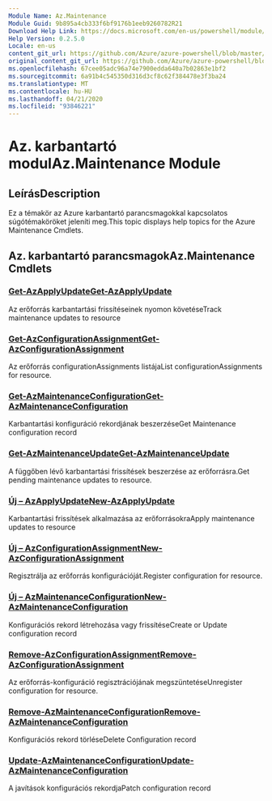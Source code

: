 ```yaml
---
Module Name: Az.Maintenance
Module Guid: 9b895a4cb333f6bf9176b1eeb9260782R21
Download Help Link: https://docs.microsoft.com/en-us/powershell/module/az.maintenance
Help Version: 0.2.5.0
Locale: en-us
content_git_url: https://github.com/Azure/azure-powershell/blob/master/src/Maintenance/Maintenance/help/Az.Maintenance.md
original_content_git_url: https://github.com/Azure/azure-powershell/blob/master/src/Maintenance/Maintenance/help/Az.Maintenance.md
ms.openlocfilehash: 67cee05adc96a74e7900edda640a7b02863e1bf2
ms.sourcegitcommit: 6a91b4c545350d316d3cf8c62f384478e3f3ba24
ms.translationtype: MT
ms.contentlocale: hu-HU
ms.lasthandoff: 04/21/2020
ms.locfileid: "93846221"
---
```

# <span data-ttu-id="ae7f7-101">Az. karbantartó modul</span><span class="sxs-lookup"><span data-stu-id="ae7f7-101">Az.Maintenance Module</span></span>
## <span data-ttu-id="ae7f7-102">Leírás</span><span class="sxs-lookup"><span data-stu-id="ae7f7-102">Description</span></span>
<span data-ttu-id="ae7f7-103">Ez a témakör az Azure karbantartó parancsmagokkal kapcsolatos súgótémaköröket jeleníti meg.</span><span class="sxs-lookup"><span data-stu-id="ae7f7-103">This topic displays help topics for the Azure Maintenance Cmdlets.</span></span>

## <span data-ttu-id="ae7f7-104">Az. karbantartó parancsmagok</span><span class="sxs-lookup"><span data-stu-id="ae7f7-104">Az.Maintenance Cmdlets</span></span>
### [<span data-ttu-id="ae7f7-105">Get-AzApplyUpdate</span><span class="sxs-lookup"><span data-stu-id="ae7f7-105">Get-AzApplyUpdate</span></span>](Get-AzApplyUpdate.md)
<span data-ttu-id="ae7f7-106">Az erőforrás karbantartási frissítéseinek nyomon követése</span><span class="sxs-lookup"><span data-stu-id="ae7f7-106">Track maintenance updates to resource</span></span>

### [<span data-ttu-id="ae7f7-107">Get-AzConfigurationAssignment</span><span class="sxs-lookup"><span data-stu-id="ae7f7-107">Get-AzConfigurationAssignment</span></span>](Get-AzConfigurationAssignment.md)
<span data-ttu-id="ae7f7-108">Az erőforrás configurationAssignments listája</span><span class="sxs-lookup"><span data-stu-id="ae7f7-108">List configurationAssignments for resource.</span></span>

### [<span data-ttu-id="ae7f7-109">Get-AzMaintenanceConfiguration</span><span class="sxs-lookup"><span data-stu-id="ae7f7-109">Get-AzMaintenanceConfiguration</span></span>](Get-AzMaintenanceConfiguration.md)
<span data-ttu-id="ae7f7-110">Karbantartási konfiguráció rekordjának beszerzése</span><span class="sxs-lookup"><span data-stu-id="ae7f7-110">Get Maintenance configuration record</span></span>

### [<span data-ttu-id="ae7f7-111">Get-AzMaintenanceUpdate</span><span class="sxs-lookup"><span data-stu-id="ae7f7-111">Get-AzMaintenanceUpdate</span></span>](Get-AzMaintenanceUpdate.md)
<span data-ttu-id="ae7f7-112">A függőben lévő karbantartási frissítések beszerzése az erőforrásra.</span><span class="sxs-lookup"><span data-stu-id="ae7f7-112">Get pending maintenance updates to resource.</span></span>

### [<span data-ttu-id="ae7f7-113">Új – AzApplyUpdate</span><span class="sxs-lookup"><span data-stu-id="ae7f7-113">New-AzApplyUpdate</span></span>](New-AzApplyUpdate.md)
<span data-ttu-id="ae7f7-114">Karbantartási frissítések alkalmazása az erőforrásokra</span><span class="sxs-lookup"><span data-stu-id="ae7f7-114">Apply maintenance updates to resource</span></span>

### [<span data-ttu-id="ae7f7-115">Új – AzConfigurationAssignment</span><span class="sxs-lookup"><span data-stu-id="ae7f7-115">New-AzConfigurationAssignment</span></span>](New-AzConfigurationAssignment.md)
<span data-ttu-id="ae7f7-116">Regisztrálja az erőforrás konfigurációját.</span><span class="sxs-lookup"><span data-stu-id="ae7f7-116">Register configuration for resource.</span></span>

### [<span data-ttu-id="ae7f7-117">Új – AzMaintenanceConfiguration</span><span class="sxs-lookup"><span data-stu-id="ae7f7-117">New-AzMaintenanceConfiguration</span></span>](New-AzMaintenanceConfiguration.md)
<span data-ttu-id="ae7f7-118">Konfigurációs rekord létrehozása vagy frissítése</span><span class="sxs-lookup"><span data-stu-id="ae7f7-118">Create or Update configuration record</span></span>

### [<span data-ttu-id="ae7f7-119">Remove-AzConfigurationAssignment</span><span class="sxs-lookup"><span data-stu-id="ae7f7-119">Remove-AzConfigurationAssignment</span></span>](Remove-AzConfigurationAssignment.md)
<span data-ttu-id="ae7f7-120">Az erőforrás-konfiguráció regisztrációjának megszüntetése</span><span class="sxs-lookup"><span data-stu-id="ae7f7-120">Unregister configuration for resource.</span></span>

### [<span data-ttu-id="ae7f7-121">Remove-AzMaintenanceConfiguration</span><span class="sxs-lookup"><span data-stu-id="ae7f7-121">Remove-AzMaintenanceConfiguration</span></span>](Remove-AzMaintenanceConfiguration.md)
<span data-ttu-id="ae7f7-122">Konfigurációs rekord törlése</span><span class="sxs-lookup"><span data-stu-id="ae7f7-122">Delete Configuration record</span></span>

### [<span data-ttu-id="ae7f7-123">Update-AzMaintenanceConfiguration</span><span class="sxs-lookup"><span data-stu-id="ae7f7-123">Update-AzMaintenanceConfiguration</span></span>](Update-AzMaintenanceConfiguration.md)
<span data-ttu-id="ae7f7-124">A javítások konfigurációs rekordja</span><span class="sxs-lookup"><span data-stu-id="ae7f7-124">Patch configuration record</span></span>

